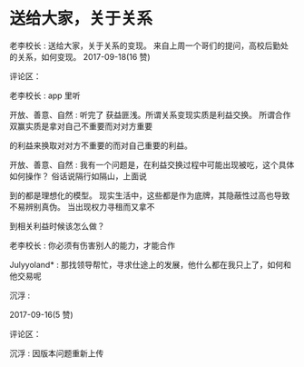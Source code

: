 # 送给大家，关于关系

老李校长 : 送给大家，关于关系的变现。 来自上周一个哥们的提问，高校后勤处的关系，如何变现。 2017-09-18(16 赞)

评论区：

老李校长 : app 里听

开放、善意、自然 : 听完了 获益匪浅。所谓关系变现实质是利益交换。 所谓合作双赢实质是拿对自己不重要而对对方重要

的利益来换取对对方不重要的而对自己重要的利益。

开放、善意、自然 : 我有一个问题是，在利益交换过程中可能出现被吃，这个具体如何操作？ 俗话说隔行如隔山，上面说

到的都是理想化的模型。 现实生活中，这些都是作为底牌，其隐蔽性过高也导致不易辨别真伪。 当出现权力寻租而又拿不

到相关利益时候该怎么做？

老李校长 : 你必须有伤害别人的能力，才能合作

Julyyoland* : 那找领导帮忙，寻求仕途上的发展，他什么都在我只上了，如何和他交易呢

沉浮 :

2017-09-16(5 赞)

评论区：

沉浮 : 因版本问题重新上传